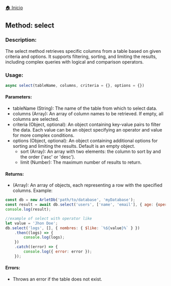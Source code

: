 [🏠 Inicio](../README.md)

## Method: select
### Description:

The select method retrieves specific columns from a table based on given criteria and options. It supports filtering, sorting, and limiting the results, including complex queries with logical and comparison operators.
### Usage:

````javascript
async select(tableName, columns, criteria = {}, options = {})
````
#### Parameters:

* tableName (String): The name of the table from which to select data.
* columns (Array): An array of column names to be retrieved. If empty, all columns are selected.
* criteria (Object, optional): An object containing key-value pairs to filter the data. Each value can be an object specifying an operator and value for more complex conditions.
* options (Object, optional): An object containing additional options for sorting and limiting the results. Default is an empty object.
    * sort (Array): An array with two elements: the column to sort by and the order ('asc' or 'desc').
    * limit (Number): The maximum number of results to return.
#### Returns:

* (Array): An array of objects, each representing a row with the specified columns.
Example:

````javascript
const db = new ArletDb('path/to/database', 'myDatabase');
const result = await db.select('users', ['name', 'email'], { age: {operator: '=', value: 30} }, { sort: ['name', 'asc'], limit: 10 });
console.log(result);

//example of select with operator like
let value = 'Jhon Doe';
db.select('logs', [], { nombres: { $like: `%${value}%` } })
    .then((logs) => {
        console.log(logs);
    })
    .catch((error) => {
        console.log({ error: error });
    });
````
#### Errors:

* Throws an error if the table does not exist.
